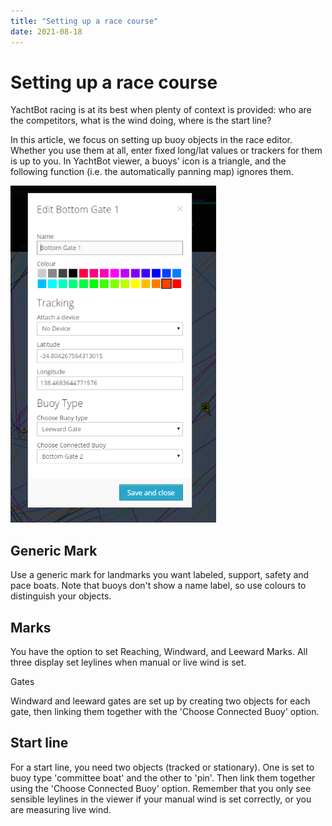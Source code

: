 ```yaml
---
title: "Setting up a race course"
date: 2021-08-18
---
```

# Setting up a race course

YachtBot racing is at its best when plenty of context is provided: who are the competitors, what is the wind doing, where is the start line?

  

In this article, we focus on setting up buoy objects in the race editor. Whether you use them at all, enter fixed long/lat values or trackers for them is up to you. In YachtBot viewer, a buoys' icon is a triangle, and the following function (i.e. the automatically panning map) ignores them.

  

<img src="../../../assets/images/blob1446513308013.png" alt=""  height="539px" />

Generic Mark
------------

Use a generic mark for landmarks you want labeled, support, safety and pace boats. Note that buoys don't show a name label, so use colours to distinguish your objects.

  

Marks
-----

You have the option to set Reaching, Windward, and Leeward Marks. All three display set leylines when manual or live wind is set.

  

Gates  

Windward and leeward gates are set up by creating two objects for each gate, then linking them together with the 'Choose Connected Buoy' option.

  

Start line
----------

For a start line, you need two objects (tracked or stationary). One is set to buoy type 'committee boat' and the other to 'pin'. Then link them together using the 'Choose Connected Buoy' option. Remember that you only see sensible leylines in the viewer if your manual wind is set correctly, or you are measuring live wind.